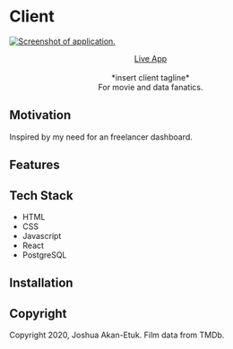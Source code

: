 # Client
<a href="https://joshuaakanetuk.github.io/watched" title="">
  <img src="" title="Screenshot of application.">
</a>

 <p align="center"><a href="">Live App</a><br><br>*insert client tagline*<br>For movie and data fanatics.</p>

## Motivation
Inspired by my need for an freelancer dashboard.

## Features

## Tech Stack
- HTML
- CSS
- Javascript
- React
- PostgreSQL

## Installation 

## Copyright
Copyright 2020, Joshua Akan-Etuk. Film data from TMDb.

<br>

<p align="center"><a href="https://joshuaakanetuk.com" title="Joshua Akan-Etuk">
  <img src="assets/favicon.png" alt="">
</a></p>